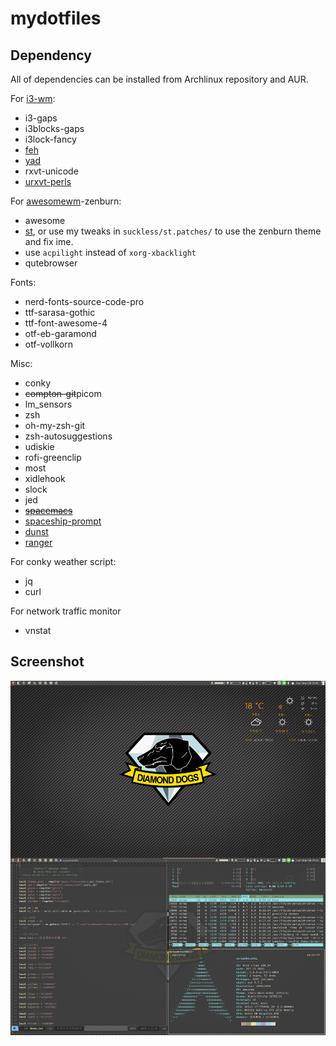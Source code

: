 # mydotfiles #
## Dependency ##
All of dependencies can be installed from Archlinux repository and AUR.

For [i3-wm](https://i3wm.org/):

* i3-gaps
* i3blocks-gaps
* i3lock-fancy
* [feh](https://github.com/derf/feh)
* [yad](https://github.com/v1cont/yad)
* rxvt-unicode
* [urxvt-perls](urxvt-perls)

For [awesomewm](https://awesomewm.org/)-zenburn:

* awesome
* [st](https://github.com/lukesmithxyz/st), or use my tweaks in `suckless/st.patches/` to use the zenburn theme and fix ime.
* use `acpilight` instead of `xorg-xbacklight`
* qutebrowser

Fonts:
* nerd-fonts-source-code-pro
* ttf-sarasa-gothic
* ttf-font-awesome-4
* otf-eb-garamond
* otf-vollkorn

Misc:

* conky
* ~~compton-git~~picom
* lm_sensors
* zsh
* oh-my-zsh-git
* zsh-autosuggestions
* udiskie
* rofi-greenclip
* most
* xidlehook
* slock
* jed
* [~~spacemacs~~](http://spacemacs.org/)
* [spaceship-prompt](https://github.com/denysdovhan/spaceship-prompt)
* [dunst](https://dunst-project.org/)
* [ranger](https://github.com/ranger/ranger)



For conky weather script:

* jq
* curl

For network traffic monitor

* vnstat

## Screenshot ##

![Screenshot](./screenshot.jpg "screenshot")

